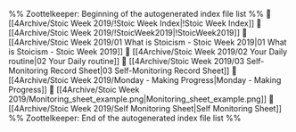 %% Zoottelkeeper: Beginning of the autogenerated index file list  %%
📄 [[4Archive/Stoic Week 2019/!Stoic Week Index|!Stoic Week Index]]
📄 [[4Archive/Stoic Week 2019/!StoicWeek2019|!StoicWeek2019]]
📄 [[4Archive/Stoic Week 2019/01 What is Stoicism - Stoic Week 2019|01 What is Stoicism - Stoic Week 2019]]
📄 [[4Archive/Stoic Week 2019/02 Your Daily routine|02 Your Daily routine]]
📄 [[4Archive/Stoic Week 2019/03 Self-Monitoring Record Sheet|03 Self-Monitoring Record Sheet]]
📄 [[4Archive/Stoic Week 2019/Monday - Making Progress|Monday - Making Progress]]
📄 [[4Archive/Stoic Week 2019/Monitoring_sheet_example.png|Monitoring_sheet_example.png]]
📄 [[4Archive/Stoic Week 2019/Self Monitoring Sheet|Self Monitoring Sheet]]
%% Zoottelkeeper: End of the autogenerated index file list  %%
